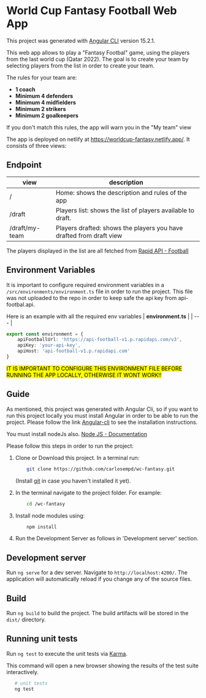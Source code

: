 # World Cup Fantasy Football Web App

This project was generated with [Angular CLI](https://github.com/angular/angular-cli) version 15.2.1.

This web app allows to play a "Fantasy Footbal" game, using the players from the last world cup (Qatar 2022).
The goal is to create your team by selecting players from the list in order to create your team.

The rules for your team are:
- **1 coach**
- **Minimum 4 defenders**
- **Minimum 4 midfielders**
- **Minimum 2 strikers**
- **Minimum 2 goalkeepers**

If you don't match this rules, the app will warn you in the "My team" view

The app is deployed on netlify at https://worldcup-fantasy.netlify.app/. It consists of three views:

## Endpoint

| view | description | 
| --- | --- |
| / | Home: shows the description and rules of the app | 
| /draft | Players list: shows the list of players available to draft. | 
| /draft/my-team | Players drafted: shows the players you have drafted from draft view |

The players displayed in the list are all fetched from [Rapid API - Football](https://rapidapi.com/api-sports/api/api-football)

## Environment Variables
It is important to configure required environment variables in a `/src/environments/environment.ts` file in order to run the project. This file was not uploaded to the repo in order to keep safe the api key from api-footbal.api.

Here is an example with all the required env variables
| **environment.ts** |
| --- | 
```typescript
export const environment = {
    apiFootballUrl: 'https://api-football-v1.p.rapidapi.com/v3',
    apiKey: 'your-api-key',
    apiHost: 'api-football-v1.p.rapidapi.com'
}

```

<mark>
    IT IS IMPORTANT TO CONFIGURE THIS ENVIRONMENT FILE BEFORE RUNNING THE APP LOCALLY,
</mark>

<mark>
    OTHERWISE IT WONT WORK!!
</mark>


## Guide

As mentioned, this project was generated with Angular Cli, so if you want to run this project locally you must install Angular in order to be able to run the project. Please follow the link [Angular-cli](https://github.com/angular/angular-cli) to see the installation instructions.

You must install nodeJs also. [Node JS - Documentation](https://nodejs.org/en/)

Please follow this steps in order to run the project:
1. Clone or Download this project. In a terminal run: 
    ```bash
        git clone https://github.com/carlosempd/wc-fantasy.git
    ```
    (Install [git](https://git-scm.com/downloads) in case you haven't installed it yet).

2. In the terminal navigate to the project folder. For example:
    ```bash
        cd /wc-fantasy
    ```

3. Install node modules using:
    ```bash
        npm install
    ```

4. Run the Development Server as follows in 'Development server' section.


## Development server

Run `ng serve` for a dev server. Navigate to `http://localhost:4200/`. The application will automatically reload if you change any of the source files.


## Build

Run `ng build` to build the project. The build artifacts will be stored in the `dist/` directory.

## Running unit tests

Run `ng test` to execute the unit tests via [Karma](https://karma-runner.github.io).

This command will open a new browser showing the results of the test suite interactively.

```bash
   # unit tests
   ng test
```

